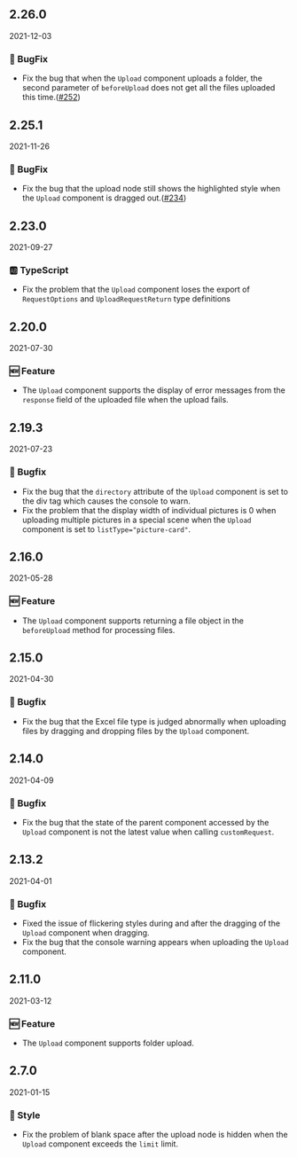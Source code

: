 ## 2.26.0

2021-12-03

### 🐛 BugFix

- Fix the bug that when the `Upload` component uploads a folder, the second parameter of `beforeUpload` does not get all the files uploaded this time.([#252](https://github.com/arco-design/arco-design/pull/252))

## 2.25.1

2021-11-26

### 🐛 BugFix

- Fix the bug that the upload node still shows the highlighted style when the `Upload` component is dragged out.([#234](https://github.com/arco-design/arco-design/pull/234))

## 2.23.0

2021-09-27

### 🆎 TypeScript

- Fix the problem that the `Upload` component loses the export of `RequestOptions` and `UploadRequestReturn` type definitions

## 2.20.0

2021-07-30

### 🆕 Feature

- The `Upload` component supports the display of error messages from the `response` field of the uploaded file when the upload fails.

## 2.19.3

2021-07-23

### 🐛 Bugfix

- Fix the bug that the `directory` attribute of the `Upload` component is set to the div tag which causes the console to warn.
- Fix the problem that the display width of individual pictures is 0 when uploading multiple pictures in a special scene when the `Upload` component is set to `listType="picture-card"`.

## 2.16.0

2021-05-28

### 🆕 Feature

- The `Upload` component supports returning a file object in the `beforeUpload` method for processing files.

## 2.15.0

2021-04-30

### 🐛 Bugfix

- Fix the bug that the Excel file type is judged abnormally when uploading files by dragging and dropping files by the `Upload` component.

## 2.14.0

2021-04-09

### 🐛 Bugfix

- Fix the bug that the state of the parent component accessed by the `Upload` component is not the latest value when calling `customRequest`.

## 2.13.2

2021-04-01

### 🐛 Bugfix

- Fixed the issue of flickering styles during and after the dragging of the `Upload` component when dragging.
- Fix the bug that the console warning appears when uploading the `Upload` component.

## 2.11.0

2021-03-12

### 🆕 Feature

- The `Upload` component supports folder upload.

## 2.7.0

2021-01-15

### 💅 Style

- Fix the problem of blank space after the upload node is hidden when the `Upload` component exceeds the `limit` limit.

